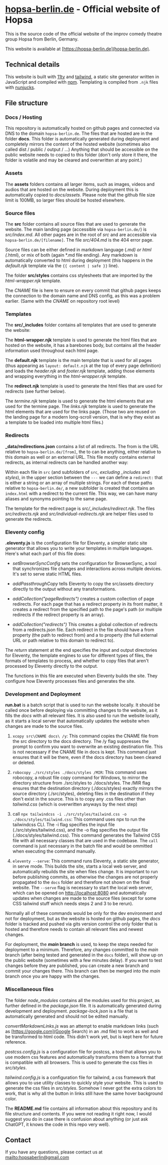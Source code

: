 # [hopsa-berlin.de](https://hopsa-berlin.de) - Official website of Hopsa

This is the source code of the official website of the improv comedy theatre group Hopsa from Berlin, Germany.

This website is available at [https://hopsa-berlin.de](hopsa-berlin.de).

## Technical details

This website is built with [11ty](https://www.11ty.dev/) and [tailwind](https://tailwindcss.com/), a static site generator written in JavaScript and compiled with [npm](https://www.npmjs.com/). Templating is compiled from `.njk` files with [nunjucks](https://mozilla.github.io/nunjucks/).

## File structure

### Docs / Hosting
This repository is automatically hosted on github pages and connected via DNS to the domain `hopsa-berlin.de`. The files that are hosted are in the folder **docs**. This folder is automatically generated during deployment and completely mirrors the content of the hosted website (sometimes also called dist / public / output / ...) Anything that should be accessible on the public website needs to copied to this folder (don't only store it there, the folder is volatile and may be cleared and overwritten at any point.)

### Assets
The **assets** folders contains all larger items, such as images, videos and audios that are hosted on the website. During deployment this is automatically copied to *docs/assets*. Please note that the github file size limit is 100MB, so larger files should be hosted elsewhere.

### Source files
The **src** folder contains all source files that are used to generate the website. The main landing page (accessible via `hopsa-berlin.de/`) is *src/index.md*. All other pages are in the root of *src* and are accessible via `hopsa-berlin.de/[filename]`. The file *src/404.md* is the 404 error page.

Source files can be either defined in markdown language (*.md) or html (*.html), or mix of both (again *.md file ending). Any markdown is automatically converted to html during deployment (this happens in the *default.njk* template via the `{{ content | safe }}` line).

The folder **src/styles** contains css stylesheets that are imported by the *html-wrapper.njk* template.

The *CNAME* file is here to ensure on every commit that github pages keeps the connection to the domain name and DNS config, as this was a problem earlier. (Same with the *CNAME* on repository root level)

### Templates
The **src/_includes** folder contains all templates that are used to generate the website:

The **html-wrapper.njk** template is used to generate the html files that are hosted on the website, it has a barebones body, but contains all the header information used throughout each html page.

The **default.njk** template is the main template that is used for all pages (thus appearing as `layout: default.njk` at the top of every page definition) and loads the *header.njk* and *footer.njk* template, adding those elements and wrapping everything in the *html-wrapper.njk* template.

The **redirect.njk** template is used to generate the html files that are used for redirects (see further below).

The *termine.njk* template is used to generate the html elements that are used for the termine page. The *links.njk* template is used to generate the html elements that are used for the links page. (Those two are reused on the landing page for a modern long-scroll version, that is why they exist as a template to be loaded into multiple html files.)

### Redirects
**_data/redirections.json** contains a list of all redirects. The from is the URL relative to `hopsa-berlin.de/[from]`, the to can be anything, either relative to this domain as well or an external URL. This file mostly contains external redirects, as internal redirects can be handled another way:

Within each file in `src` (and subfolders of `src`, *excluding _includes* and *styles*), in the upper section between the `---` we can define a `redirect:` that is either a string or an array of multiple strings. For each of these paths relative to `hopsa-berlin.de/`, a new subfolder is created that contains an `index.html` with a redirect to the current file. This way, we can have many aliases and synonyms pointing to the same page.

The template for the redirect page is *src/_includes/redirect.njk*. The files *src/redirects.njk* and *src/individual-redirects.njk* are helper files used to generate the redirects.

### Eleventy config
**.eleventy.js** is the configuration file for Eleventy, a simpler static site generator that allows you to write your templates in multiple languages. Here's what each part of this file does:

- *setBrowserSyncConfig* sets the configuration for BrowserSync, a tool that synchronizes file changes and interactions across multiple devices. It's set to serve static HTML files.

- *addPassthroughCopy* tells Eleventy to copy the src/assets directory directly to the output without any transformations.

- *addCollection("pageRedirects")* creates a custom collection of page redirects. For each page that has a redirect property in its front matter, it creates a redirect from the specified path to the page's path (or multiple redirects if the redirect property is an array).

- *addCollection("redirects")* This creates a global collection of redirects from a redirects.json file. Each redirect in the file should have a from property (the path to redirect from) and a to property (the full external URL or path relative to this domain to redirect to).

The *return* statement at the end specifies the input and output directories for Eleventy, the template engines to use for different types of files, the formats of templates to process, and whether to copy files that aren't processed by Eleventy directly to the output.

The functions in this file are executed when Eleventy builds the site. They configure how Eleventy processes files and generates the site.

### Development and Deployment
**run.bat** is a batch script that is used to run the website locally. It should be called once before deploying via committing changes to the website, as it fills the *docs* with all relevant files. It is also used to run the website locally, as it starts a local server that automatically updates the website when changes are made to the source files.

1. `xcopy src\CNAME docs\ /y`: This command copies the CNAME file from the src directory to the docs directory. The /y flag suppresses the prompt to confirm you want to overwrite an existing destination file. This is not necessary if the CNAME file in docs is kept. This command just ensures that it will be there, even if the docs directory has been cleared or deleted.

2. `robocopy ./src/styles ./docs/styles /MIR`: This command uses robocopy, a robust file copy command for Windows, to mirror the directory structure from ./src/styles to ./docs/styles. The /MIR flag ensures that the destination directory (./docs/styles) exactly mirrors the source directory (./src/styles), deleting files in the destination if they don't exist in the source. This is to copy any .css files other than *tailwind.css* (which is overwritten anyways by the next step)

3. call `npx tailwindcss -i ./src/styles/tailwind.css -o ./docs/styles/tailwind.css`: This command uses npx to run the tailwindcss CLI. The -i flag specifies the input file (./src/styles/tailwind.css), and the -o flag specifies the output file (./docs/styles/tailwind.css). This command generates the Tailwind CSS file with all necessary classes that are used in the codebase. The `call` command is just necessary in the batch file and would be ommitted when executing the command manually.

4. `eleventy --serve`: This command runs Eleventy, a static site generator, in serve mode. This builds the site, starts a local web server, and automatically rebuilds the site when files change. It is important to run before publishing commits, as otherwise the changes are not properly propagated to the `docs` folder and therefore not shown on the final website. The `--serve` flag is necessary to start the local web server, which can be opened on [http://localhost:8080](http://localhost:8080) and automatically updates when changes are made to the source files (except for some CSS tailwind stuff which needs steps 2 and 3 to be rerun).

Normally all of these commands would be only for the dev environment and not for deployment, but as the website is hosted on github pages, the *docs* folder is tracked and pushed via gits version control the only folder that is hosted and therefore needs to contain all relevant files and newest changes.

For deployment, the ***main* branch** is used, to keep the steps needed for deployment to a minimum. Therefore, any changes committed to the *main* branch (after being tested and generated in the `docs` folder), will show up on the public website (sometimes with a few minutes delay). If you want to test changes before they are published, you can create a new branch and commit your changes there. This branch can then be merged into the *main* branch once you are happy with the changes.

### Miscellaneous files
The folder *node_modules* contains all the modules used for this project, as further defined in the *package.json* file. It is automatically generated during development and deployment. *package-lock.json* is a file that is automatically generated and should not be edited manually.

*convertMarkdownLinks.js* was an attempt to enable markdown links (such as [https://google.com](Google Search) in an .md file) to work as well and be transformed to html code. This didn't work yet, but is kept here for future reference.

*postcss.config.js* is a configuration file for postcss, a tool that allows you to use modern css features and automatically transforms them to a format that is compatible with all browsers. This is used to generate the css files in *src/styles*.

*tailwind.config.js* is a configuration file for tailwind, a css framework that allows you to use utility classes to quickly style your website. This is used to generate the css files in *src/styles*. Somehow I never got the extra colors to work, that is why all the button in links still have the same hover background color.

The **README.md** file contains all information about this repository and its file structure and contents. If you were not reading it right now, I would suggest you do in case there is confusion about anything (or just ask ChatGPT, it knows the code in this repo very well).

## Contact

If you have any questions, please contact us at [mailto:hopsaberlin@gmail.com](hopsaberlin@gmail.com)
